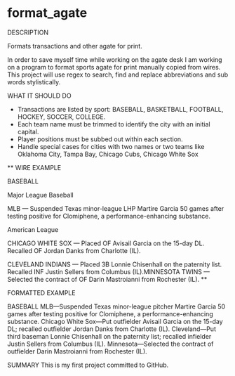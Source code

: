 format_agate
============

DESCRIPTION

Formats transactions and other agate for print.

In order to save myself time while working on the agate desk I am working on a program to format sports agate for print manually copied from wires. This project will use regex to search, find and replace abbreviations and sub words stylistically.


WHAT IT SHOULD DO

* Transactions are listed by sport: BASEBALL, BASKETBALL, FOOTBALL, HOCKEY, SOCCER, COLLEGE.
* Each team name must be trimmed to identify the city with an initial capital.
* Player positions must be subbed out within each section.
* Handle special cases for cities with two names or two teams like Oklahoma City, 
  Tampa Bay, Chicago Cubs, Chicago White Sox



**
WIRE EXAMPLE

BASEBALL 

Major League Baseball 

MLB — Suspended Texas minor-league LHP Martire Garcia 50 games after testing positive for Clomiphene, a performance-enhancing substance. 

American League 

CHICAGO WHITE SOX — Placed OF Avisail Garcia on the 15-day DL. Recalled OF Jordan Danks from Charlotte (IL). 

CLEVELAND INDIANS — Placed 3B Lonnie Chisenhall on the paternity list. Recalled INF Justin Sellers from Columbus (IL).MINNESOTA TWINS — Selected the contract of OF Darin Mastroianni from Rochester (IL).
**

FORMATTED EXAMPLE

BASEBALL
MLB—Suspended Texas minor-league pitcher Martire Garcia 50 games after testing positive for Clomiphene, a performance-enhancing substance. 
Chicago White Sox—Put outfielder Avisail Garcia on the 15-day DL; recalled outfielder Jordan Danks from Charlotte (IL). 
Cleveland—Put third baseman Lonnie Chisenhall on the paternity list; recalled infielder Justin Sellers from Columbus (IL).
Minnesota—Selected the contract of outfielder Darin Mastroianni from Rochester (IL).


SUMMARY
This is my first project committed to GitHub.

